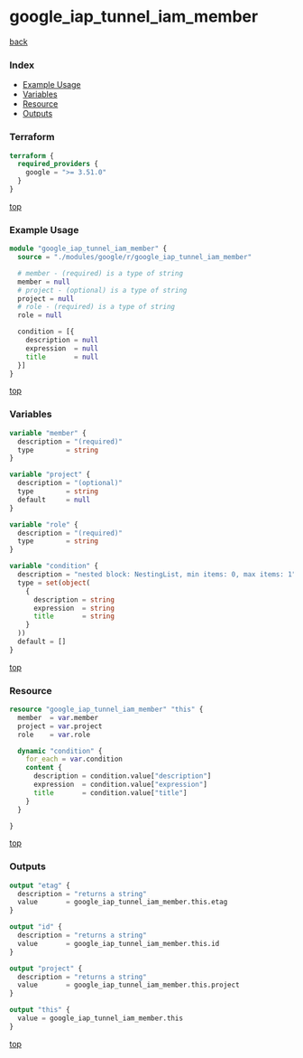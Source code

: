 # google_iap_tunnel_iam_member

[back](../google.md)

### Index

- [Example Usage](#example-usage)
- [Variables](#variables)
- [Resource](#resource)
- [Outputs](#outputs)

### Terraform

```terraform
terraform {
  required_providers {
    google = ">= 3.51.0"
  }
}
```

[top](#index)

### Example Usage

```terraform
module "google_iap_tunnel_iam_member" {
  source = "./modules/google/r/google_iap_tunnel_iam_member"

  # member - (required) is a type of string
  member = null
  # project - (optional) is a type of string
  project = null
  # role - (required) is a type of string
  role = null

  condition = [{
    description = null
    expression  = null
    title       = null
  }]
}
```

[top](#index)

### Variables

```terraform
variable "member" {
  description = "(required)"
  type        = string
}

variable "project" {
  description = "(optional)"
  type        = string
  default     = null
}

variable "role" {
  description = "(required)"
  type        = string
}

variable "condition" {
  description = "nested block: NestingList, min items: 0, max items: 1"
  type = set(object(
    {
      description = string
      expression  = string
      title       = string
    }
  ))
  default = []
}
```

[top](#index)

### Resource

```terraform
resource "google_iap_tunnel_iam_member" "this" {
  member  = var.member
  project = var.project
  role    = var.role

  dynamic "condition" {
    for_each = var.condition
    content {
      description = condition.value["description"]
      expression  = condition.value["expression"]
      title       = condition.value["title"]
    }
  }

}
```

[top](#index)

### Outputs

```terraform
output "etag" {
  description = "returns a string"
  value       = google_iap_tunnel_iam_member.this.etag
}

output "id" {
  description = "returns a string"
  value       = google_iap_tunnel_iam_member.this.id
}

output "project" {
  description = "returns a string"
  value       = google_iap_tunnel_iam_member.this.project
}

output "this" {
  value = google_iap_tunnel_iam_member.this
}
```

[top](#index)